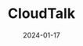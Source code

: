 ---  
layout: startup_page  
title: "CloudTalk"  
id: "cloudtalk.io"  
permalink: "/cloudtalkcloudtalk.io01172024/"  
website: "https://www.cloudtalk.io/"  
funding_round: "Series B"  
funding_amount: "$28M"  
investors: "KPN Ventures, Lead Ventures, Point Nine Capital, henQ, Presto Ventures, Orbit Capital"  
about: "CloudTalk is an AI-powered calling solution helping businesses improve customer experience to drive more revenue. They offer a unified communication ecosystem for customer-facing teams, focusing on features like AI-powered call summarization, automated note-taking, and sentiment analysis. CloudTalk serves over 4,000 teams in 100+ countries."  
markets: "AI, SaaS, Customer Communication, Call Center, Collaboration, CRM, VoIP, Software, Telecommunications, Small and Medium Businesses"  
hq: "Bratislava, Slovakia"  
founded_year: "2016"  
linkedin: "https://www.linkedin.com/company/cloudtalk.io"  
twitter: "https://x.com/cloudtalkio"  
instagram: ""  
facebook: "https://www.facebook.com/CloudTalkCallCenter/"  
crunchbase: "https://www.crunchbase.com/organization/cloudtalk-io"  
pitchbook: "https://pitchbook.com/profiles/company/433544-77"  

date_display: "17-Jan-2024"  
date: "2024-01-17"

# SEO Optimization  
meta_title: "CloudTalk - Series B Funding ($28M)"  
meta_description: "CloudTalk, CloudTalk is an AI-powered calling solution helping businesses improve customer experience to drive more revenue. They offer a unified communication e..."  
meta_keywords: "CloudTalk, AI, SaaS, Customer Communication, Call Center, Collaboration, CRM, VoIP, Software, Telecommunications, Small and Medium Businesses, Series B funding"  
canonical_url: "https://startup.projectstartups.com/cloudtalkcloudtalk.io01172024/"  
---